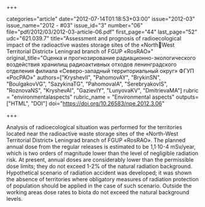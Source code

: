 +++

categories="article"
date="2012-07-14T01:18:53+03:00"
issue="2012-03"
issue_name="2012 - #03"
issue_id="3"
number="06"
file="pdf/2012/03/2012-03-article-06.pdf"
first_page="44"
last_page="52"
udc="621.039.7"
title="Assessment and prognosis of radioecological impact of the radioactive wastes storage sites of the «NorthWest Territorial District» Leningrad branch of FGUP «RosRAO»"
original_title="Оценка и прогнозирование радиационно-экологического воздействия хранилищ радиоактивных отходов ленинградского отделения филиала «Северо-западный территориальный округ» ФГУП «РосРАО»"
authors=["KryshevII", "PahomovAY", "BrykinSN", "BoulgakovVG", "SazykinaTG", "PahomovaIA", "SerebryakovIS", "RoznovaNS", "KryshevAI", "GazievIY", "LunyovaKV", "DmitrievaMA"]
rubric = "environmentalaspects"
rubric_name = "Environmental aspects"
outputs=["HTML", "DOI"]
doi="https://doi.org/10.26583/npe.2012.3.06"

+++

Analysis of radioecological situation was performed for the territories located near the radioactive waste storage sites of the «North-West Territorial District» Leningrad branch of FGUP «RosRAO». The planned annual dose from the regular releases is estimated to be 1,1·10-4 mSv/year, which is two orders of magnitude lower than the level of negligible radiation risk. At present, annual doses are considerably lower than the permissible dose limits; they do not exceed 1-2% of the natural radiation background. Hypothetical scenario of radiation accident was developed; it was shown the absence of territories where obligatory measures of radiation protection of population should be applied in the case of such scenario. Outside the working areas dose rates to biota do not exceed the natural background levels.